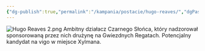 ```yaml
---
{"dg-publish":true,"permalink":"/kampania/postacie/hugo-reaves/","dgPassFrontmatter":true}
---
```


![Hugo Reaves 2.png](/img/user/6%20Obrazy/Hugo%20Reaves%202.png)
Ambitny działacz Czarnego Słońca, który nadzorował sponsorowaną przez nich drużynę na Gwiezdnych Regatach. Potencjalny kandydat na vigo w miejsce Xylmana.
